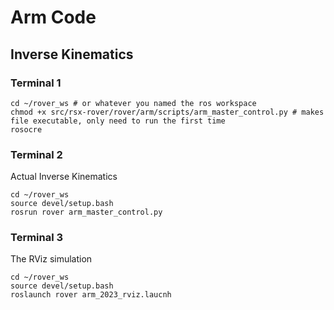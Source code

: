 # Arm Code

## Inverse Kinematics

### Terminal 1

```
cd ~/rover_ws # or whatever you named the ros workspace 
chmod +x src/rsx-rover/rover/arm/scripts/arm_master_control.py # makes file executable, only need to run the first time
rosocre
```

### Terminal 2

Actual Inverse Kinematics
```
cd ~/rover_ws
source devel/setup.bash
rosrun rover arm_master_control.py
```

### Terminal 3

The RViz simulation
```
cd ~/rover_ws
source devel/setup.bash
roslaunch rover arm_2023_rviz.laucnh
```